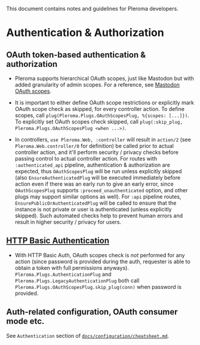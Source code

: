 This document contains notes and guidelines for Pleroma developers.

# Authentication & Authorization

## OAuth token-based authentication & authorization

* Pleroma supports hierarchical OAuth scopes, just like Mastodon but with added granularity of admin scopes.
  For a reference, see [Mastodon OAuth scopes](https://docs.joinmastodon.org/api/oauth-scopes/).

* It is important to either define OAuth scope restrictions or explicitly mark OAuth scope check as skipped, for every 
    controller action. To define scopes, call `plug(Pleroma.Plugs.OAuthScopesPlug, %{scopes: [...]})`. To explicitly set 
    OAuth scopes check skipped, call `plug(:skip_plug, Pleroma.Plugs.OAuthScopesPlug <when ...>)`.

* In controllers, `use Pleroma.Web, :controller` will result in `action/2` (see `Pleroma.Web.controller/0` for definition)
    be called prior to actual controller action, and it'll perform security / privacy checks before passing control to
    actual controller action. For routes with `:authenticated_api` pipeline, authentication & authorization are expected,
    thus `OAuthScopesPlug` will be run unless explicitly skipped (also `EnsureAuthenticatedPlug` will be executed
    immediately before action even if there was an early run to give an early error, since `OAuthScopesPlug` supports
    `:proceed_unauthenticated` option, and other plugs may support similar options as well). For `:api` pipeline routes,
    `EnsurePublicOrAuthenticatedPlug` will be called to ensure that the instance is not private or user is authenticated
    (unless explicitly skipped). Such automated checks help to prevent human errors and result in higher security / privacy
    for users.

## [HTTP Basic Authentication](https://developer.mozilla.org/en-US/docs/Web/HTTP/Headers/Authorization)

* With HTTP Basic Auth, OAuth scopes check is _not_ performed for any action (since password is provided during the auth,
    requester is able to obtain a token with full permissions anyways). `Pleroma.Plugs.AuthenticationPlug` and
    `Pleroma.Plugs.LegacyAuthenticationPlug` both call `Pleroma.Plugs.OAuthScopesPlug.skip_plug(conn)` when password
    is provided.

## Auth-related configuration, OAuth consumer mode etc.

See `Authentication` section of [`docs/configuration/cheatsheet.md`](docs/configuration/cheatsheet.md#authentication).
